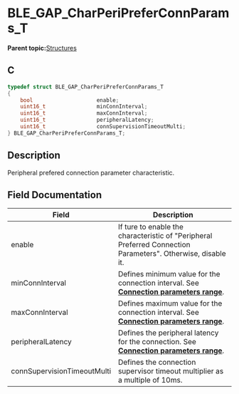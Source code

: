 # BLE\_GAP\_CharPeriPreferConnParams\_T

**Parent topic:**[Structures](GUID-230368B0-FB2A-4967-A471-691387B35A9E.md)

## C

```c
typedef struct BLE_GAP_CharPeriPreferConnParams_T
{
    bool                    enable;
    uint16_t                minConnInterval;
    uint16_t                maxConnInterval;
    uint16_t                peripheralLatency;
    uint16_t                connSupervisionTimeoutMulti;
} BLE_GAP_CharPeriPreferConnParams_T;
```

## Description

Peripheral prefered connection parameter characteristic.

## Field Documentation

|Field|Description|
|-----|-----------|
|enable|If ture to enable the characteristic of "Peripheral Preferred Connection Parameters". Otherwise, disable it.|
|minConnInterval|Defines minimum value for the connection interval. See **[Connection parameters range](GUID-5ABC0266-6BD2-424C-B8AB-3024AE2E9771.md)**.|
|maxConnInterval|Defines maximum value for the connection interval. See **[Connection parameters range](GUID-5ABC0266-6BD2-424C-B8AB-3024AE2E9771.md)**.|
|peripheralLatency|Defines the peripheral latency for the connection. See **[Connection parameters range](GUID-5ABC0266-6BD2-424C-B8AB-3024AE2E9771.md)**.|
|connSupervisionTimeoutMulti|Defines the connection supervisor timeout multiplier as a multiple of 10ms.|

